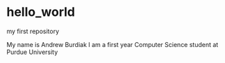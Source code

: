 hello_world
===========

my first repository

My name is Andrew Burdiak
I am a first year Computer Science student at Purdue University
